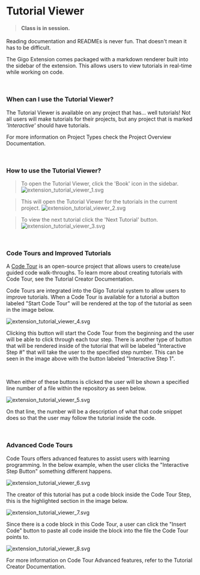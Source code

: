 # Tutorial Viewer
>#### Class is in session.


Reading documentation and READMEs is never fun. That doesn't mean it has to be difficult.

The Gigo Extension comes packaged with a markdown renderer built into the sidebar of the extension. This allows users to view tutorials in real-time while working on code.

</br>

### **When can I use the Tutorial Viewer?**

The Tutorial Viewer is available on any project that has... well tutorials! Not all users will make tutorials for their projects, but any project that is marked *'Interactive'* should have tutorials.

For more information on Project Types check the Project Overview Documentation.

</br>

### **How to use the Tutorial Viewer?**

>To open the Tutorial Viewer, click the 'Book' icon in the sidebar.  
>![extension_tutorial_viewer_1.svg](https://raw.githubusercontent.com/Gage-Technologies/gigo-documentation/master/extension/tutorial_viewer/extension_tutorial_viewer_1.svg)

>This will open the Tutorial Viewer for the tutorials in the current project.
>![extension_tutorial_viewer_2.svg](https://raw.githubusercontent.com/Gage-Technologies/gigo-documentation/master/extension/tutorial_viewer/extension_tutorial_viewer_2.svg)

>To view the next tutorial click the 'Next Tutorial' button.  
>![extension_tutorial_viewer_3.svg](https://raw.githubusercontent.com/Gage-Technologies/gigo-documentation/master/extension/tutorial_viewer/extension_tutorial_viewer_3.svg)

</br>


### **Code Tours and Improved Tutorials**

A [Code Tour](https://marketplace.visualstudio.com/items?itemName=vsls-contrib.codetour) is an open-source project that allows users to create/use guided code walk-throughs. To learn more about creating tutorials with Code Tour, see the Tutorial Creator Documentation.


Code Tours are integrated into the Gigo Tutorial system to allow users to improve tutorials. When a Code Tour is available for a tutorial a button labeled "Start Code Tour" will be rendered at the top of the tutorial as seen in the image below.

![extension_tutorial_viewer_4.svg](https://raw.githubusercontent.com/Gage-Technologies/gigo-documentation/master/extension/tutorial_viewer/extension_tutorial_viewer_4.svg)

Clicking this button will start the Code Tour from the beginning and the user will be able to click through each tour step. There is another type of button that will be rendered inside of the tutorial that will be labeled "Interactive Step #" that will take the user to the specified step number. This can be seen in the image above with the button labeled "Interactive Step 1".

</br>

When either of these buttons is clicked the user will be shown a specified line number of a file within the repository as seen below.

![extension_tutorial_viewer_5.svg](https://raw.githubusercontent.com/Gage-Technologies/gigo-documentation/master/extension/tutorial_viewer/extension_tutorial_viewer_5.svg)

On that line, the number will be a description of what that code snippet does so that the user may follow the tutorial inside the code.


</br>

### **Advanced Code Tours**

Code Tours offers advanced features to assist users with learning programming.  In the below example, when the user clicks the "Interactive Step Button" something different happens.

![extension_tutorial_viewer_6.svg](https://raw.githubusercontent.com/Gage-Technologies/gigo-documentation/master/extension/tutorial_viewer/extension_tutorial_viewer_6.svg)

The creator of this tutorial has put a code block inside the Code Tour Step, this is the highlighted section in the image below.

![extension_tutorial_viewer_7.svg](https://raw.githubusercontent.com/Gage-Technologies/gigo-documentation/master/extension/tutorial_viewer/extension_tutorial_viewer_7.svg)

Since there is a code block in this Code Tour, a user can click the "Insert Code" button to paste all code inside the block into the file the Code Tour points to.

![extension_tutorial_viewer_8.svg](https://raw.githubusercontent.com/Gage-Technologies/gigo-documentation/master/extension/tutorial_viewer/extension_tutorial_viewer_8.svg)

For more information on Code Tour Advanced features, refer to the Tutorial Creator Documentation.
